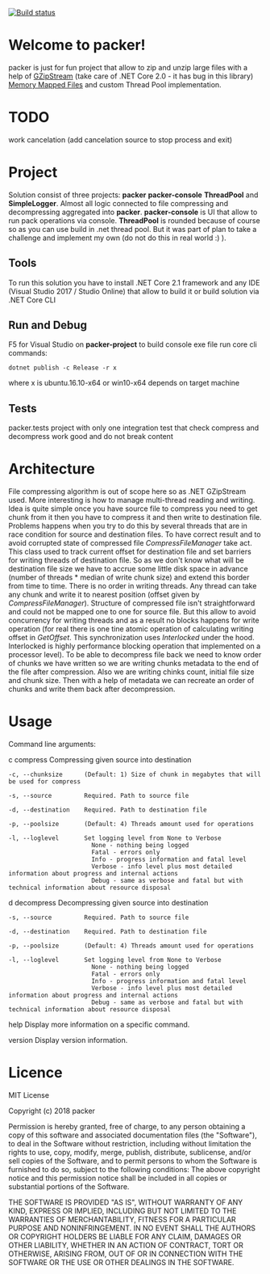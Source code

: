 [![Build status](https://ci.appveyor.com/api/projects/status/c8k7b47x9fxeu612/branch/master?svg=true)](https://ci.appveyor.com/project/vladimir-shmidt/packer/branch/master)

# Welcome to packer!
packer is just for fun project that allow to zip and unzip large files with a help of [GZipStream](https://msdn.microsoft.com/ru-ru/library/system.io.compression.gzipstream%28v=vs.110%29.aspx) (take care of .NET Core 2.0 - it has bug in this library) [Memory Mapped Files](https://en.wikipedia.org/wiki/Memory-mapped_file) and custom Thread Pool implementation.

# TODO
work cancelation (add cancelation source to stop process and exit)

# Project
Solution consist of three projects: **packer** **packer-console** **ThreadPool** and **SimpleLogger**.
Almost all logic connected to file compressing and decompressing aggregated into **packer**. **packer-console** is UI that allow to run pack operations via console. **ThreadPool** is rounded because of course so as you can use build in .net thread pool. But it was part of plan to take a challenge and implement my own (do not do this in real world :) ).
## Tools
To run this solution you have to install .NET Core 2.1 framework and any IDE (Visual Studio 2017 / Studio Online) that allow to build it or build solution via .NET Core CLI
## Run and Debug
F5 for Visual Studio on **packer-project** 
to build console exe file run core cli commands:
```
dotnet publish -c Release -r x
```
where x is ubuntu.16.10-x64 or win10-x64 depends on target machine
## Tests
packer.tests project with only one integration test that check compress and decompress work good and do not break content

# Architecture
File compressing algorithm is out of scope here so as .NET GZipStream used. More interesting is how to manage multi-thread reading and writing. Idea is quite simple once you have source file to compress you need to get chunk from it then you have to compress it and then write to destination file. 
Problems happens when you try to do this by several threads that are in race condition for source and destination files. To have correct result and to avoid corrupted state of compressed file *CompressFileManager* take act. This class used to track current offset for destination file and set barriers for writing threads of destination file. So as we don't know what will be destination file size we have to accrue some little disk space in advance (number of threads * median of write chunk size) and extend this border from time to time. 
There is no order in writing threads. Any thread can take any chunk and write it to nearest position (offset given by *CompressFileManager*). Structure of compressed file isn't straightforward and could not be mapped one to one for source file. But this allow to avoid concurrency for writing threads and as a result no blocks happens for write operation (for real there is one tine atomic operation of calculating writing offset in *GetOffset*. This synchronization uses *Interlocked* under the hood. Interlocked is highly performance blocking operation that implemented on a processor level).
To be able to decompress file back we need to know order of chunks we have written so we are writing chunks metadata to the end of the file after compression. Also we are writing chinks count, initial file size and chunk size. Then with a help of metadata we can recreate an order of chunks and write them back after decompression.

# Usage
Command line arguments:

  c compress Compressing given source into destination

    -c, --chunksize      (Default: 1) Size of chunk in megabytes that will be used for compress

    -s, --source         Required. Path to source file

    -d, --destination    Required. Path to destination file

    -p, --poolsize       (Default: 4) Threads amount used for operations

    -l, --loglevel       Set logging level from None to Verbose 
                           None - nothing being logged
                           Fatal - errors only
                           Info - progress information and fatal level
                           Verbose - info level plus most detailed information about progress and internal actions
                           Debug - same as verbose and fatal but with technical information about resource disposal

  d decompress    Decompressing given source into destination

    -s, --source         Required. Path to source file

    -d, --destination    Required. Path to destination file

    -p, --poolsize       (Default: 4) Threads amount used for operations

    -l, --loglevel       Set logging level from None to Verbose 
                           None - nothing being logged
                           Fatal - errors only
                           Info - progress information and fatal level
                           Verbose - info level plus most detailed information about progress and internal actions
                           Debug - same as verbose and fatal but with technical information about resource disposal
  
  help          Display more information on a specific command.

  version       Display version information.

# Licence
MIT License

Copyright (c) 2018 packer

Permission is hereby granted, free of charge, to any person obtaining a copy of this software and associated documentation files (the "Software"), to deal in the Software without restriction, including without limitation the rights to use, copy, modify, merge, publish, distribute, sublicense, and/or sell copies of the Software, and to permit persons to whom the Software is furnished to do so, subject to the following conditions:
The above copyright notice and this permission notice shall be included in all copies or substantial portions of the Software.

THE SOFTWARE IS PROVIDED "AS IS", WITHOUT WARRANTY OF ANY KIND, EXPRESS OR IMPLIED, INCLUDING BUT NOT LIMITED TO THE WARRANTIES OF MERCHANTABILITY, FITNESS FOR A PARTICULAR PURPOSE AND NONINFRINGEMENT. IN NO EVENT SHALL THE AUTHORS OR COPYRIGHT HOLDERS BE LIABLE FOR ANY CLAIM, DAMAGES OR OTHER LIABILITY, WHETHER IN AN ACTION OF CONTRACT, TORT OR OTHERWISE, ARISING FROM, OUT OF OR IN CONNECTION WITH THE SOFTWARE OR THE USE OR OTHER DEALINGS IN THE SOFTWARE.
